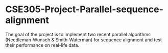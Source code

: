# CSE305-Project-Parallel-sequence-alignment
The goal of the project is to implement two recent parallel algorithms (Needleman-Wunsch & Smith-Waterman) for sequence alignment and test their performance on real-life data.
